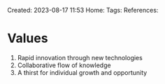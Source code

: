 Created: 2023-08-17 11:53
Home: 
Tags: 
References: 

# Values
1. Rapid innovation through new technologies
2. Collaborative flow of knowledge
3. A thirst for individual growth and opportunity